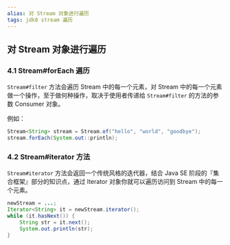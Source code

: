 ```yaml
---
alias: 对 Stream 对象进行遍历
tags: jdk8 stream 遍历
---
```


## 对 Stream 对象进行遍历

### 4.1 Stream#forEach 遍历

`Stream#filter` 方法会遍历 Stream 中的每一个元素，对 Stream 中的每一个元素做一个操作，至于做何种操作，取决于使用者传递给 `Stream#filter` 的方法的参数 Consumer 对象。

例如：

```java
Stream<String> stream = Stream.of("hello", "world", "goodbye");
stream.forEach(System.out::println);
```

### 4.2 Stream#iterator 方法

`Stream#iterator` 方法会返回一个传统风格的迭代器，结合 Java SE 阶段的『集合框架』部分的知识点，通过 Iterator 对象你就可以遍历访问到 Stream 中的每一个元素。

```java
newStream = ...;
Iterator<String> it = newStream.iterator();
while (it.hasNext()) {
    String str = it.next();
    System.out.println(str);
}
```

